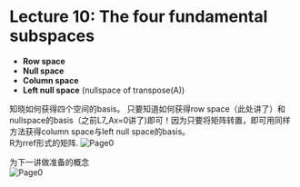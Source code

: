 # Lecture 10: The four fundamental subspaces
* **Row space**
* **Null space**
* **Column space**
* **Left null space** (nullspace of transpose(A))

知晓如何获得四个空间的basis。
只要知道如何获得row space（此处讲了）和nullspace的basis（之前L7_Ax=0讲了)即可！因为只要将矩阵转置，即可用同样方法获得column space与left null space的basis。  
R为rref形式的矩阵.
![Page0](https://github.com/zhukuixi/RainyNight/blob/master/LinearAlgebra/Images/L10_1.jpg)


为下一讲做准备的概念  
![Page0](https://github.com/zhukuixi/RainyNight/blob/master/LinearAlgebra/Images/L10_2.jpg) 
